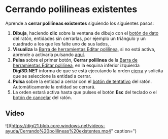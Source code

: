# Cerrando polilineas existentes

Aprende a **cerrar polilíneas existentes** siguiendo los siguientes pasos:

1. **Dibuja**, haciendo **clic** sobre la ventana de dibujo con el [botón de dato](cerrando-polilineas-existentes.md) del ratón, entidades sin cerrarlas, por ejemplo un triángulo y un cuadrado a los que les falte uno de sus lados, .
2. **Visualiza** la [Barra de herramientas Editar polilínea](https://github.com/digi21/docs/tree/7fc627c885c16fb88afc7cc05a6df2a2f4a54563/digi3d-net/primeros-pasos/comenzando-a-utilizar-digi3d.net/comenzando-con-la-ventana-de-dibujo/BarraDeHerramientasEditarPolilinea.html), si no está activa, aprende a activarla pulsando [aquí](https://github.com/digi21/docs/tree/7fc627c885c16fb88afc7cc05a6df2a2f4a54563/digi3d-net/primeros-pasos/comenzando-a-utilizar-digi3d.net/comenzando-con-la-ventana-de-dibujo/PresentacionDeBarrasHerramientasBasicas.html).
3. **Pulsa** sobre el primer botón, **Cerrar polilínea** de la [Barra de herramientas Editar polilínea](https://github.com/digi21/docs/tree/7fc627c885c16fb88afc7cc05a6df2a2f4a54563/digi3d-net/primeros-pasos/comenzando-a-utilizar-digi3d.net/comenzando-con-la-ventana-de-dibujo/BarraDeHerramientasEditarPolilinea.html), en la esquina inferior izquierda **Digi3D.NET** informa de que se está ejecutando la orden [cierra](https://github.com/digi21/docs/tree/7fc627c885c16fb88afc7cc05a6df2a2f4a54563/digi3d-net/primeros-pasos/comenzando-a-utilizar-digi3d.net/comenzando-con-la-ventana-de-dibujo/CIERRA.html) y solicita que se seleccione la entidad a cerrar.
4. **Pulsa** sobre la entidad a cerrar con el [botón de tentativo](cerrando-polilineas-existentes.md) del ratón. Automáticamente la entidad se cerrará.
5. La orden estará activa hasta que pulses el botón **Esc** del teclado o el [botón de cancelar](cerrando-polilineas-existentes.md) del ratón.

## Vídeo

![](https://digi21.blob.core.windows.net/videos-ayuda/Cerrando%20polilineas%20existentes.mp4" caption=")


